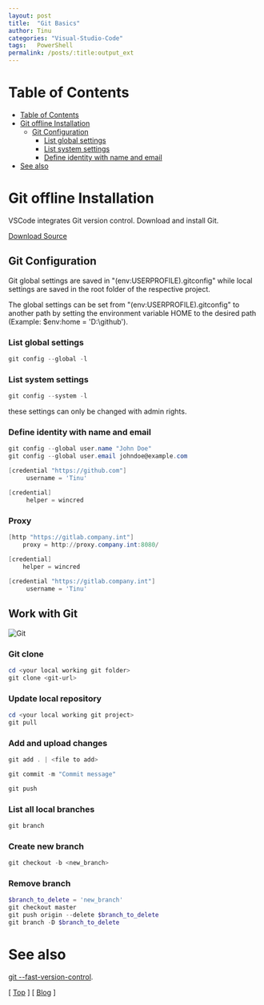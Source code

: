 ```yaml
---
layout: post
title:  "Git Basics"
author: Tinu
categories: "Visual-Studio-Code"
tags:   PowerShell
permalink: /posts/:title:output_ext
---
```


# Table of Contents

- [Table of Contents](#table-of-contents)
- [Git offline Installation](#git-offline-installation)
  - [Git Configuration](#git-configuration)
    - [List global settings](#list-global-settings)
    - [List system settings](#list-system-settings)
    - [Define identity with name and email](#define-identity-with-name-and-email)
- [See also](#see-also)

# Git offline Installation

VSCode integrates Git version control. Download and install Git.

[Download Source](https://git-scm.com/downloads)

## Git Configuration

Git global settings are saved in "$($env:USERPROFILE)\.gitconfig" while local settings are saved in the root folder of the respective project.

The global settings can be set from "$($env:USERPROFILE)\.gitconfig" to another path by setting the environment variable HOME to the desired path (Example: $env:home = 'D:\github').

### List global settings

````powershell
git config --global -l
````

### List system settings

````powershell
git config --system -l
````

these settings can only be changed with admin rights.

### Define identity with name and email

````powershell
git config --global user.name "John Doe"
git config --global user.email johndoe@example.com
````

````powershell
[credential "https://github.com"]
     username = 'Tinu'

[credential]
     helper = wincred
````

### Proxy

````powershell
[http "https://gitlab.company.int"]
	proxy = http://proxy.company.int:8080/

[credential]
	helper = wincred
	
[credential "https://gitlab.company.int"]
     username = 'Tinu'
````

## Work with Git

![Git](../assets/git.png)

### Git clone

````powershell
cd <your local working git folder>
git clone <git-url>
````

### Update local repository

````powershell
cd <your local working git project>
git pull
````

### Add and upload changes

````powershell
git add . | <file to add>
````

````powershell
git commit -m "Commit message"
````

````powershell
git push
````

### List all local branches

````powershell
git branch
````

### Create new branch

````powershell
git checkout -b <new_branch>
````

### Remove branch

````powershell
$branch_to_delete = 'new_branch'
git checkout master
git push origin --delete $branch_to_delete
git branch -D $branch_to_delete
````


# See also

[git --fast-version-control](https://git-scm.com/doc).

[ [Top](#table-of-contents) ] [ [Blog](../categories.html) ]